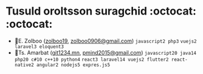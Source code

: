 # Tusuld oroltsson suragchid :octocat: :octocat:

- :rocket:E. Zolboo ([zolboo19](https://github.com/zolboo19), zolboo0906@gmail.com) `javascript2 php3` `vuejs2 laravel3 eloquent3`
- :whale:Ts. Amarbat ([git1234.mn](https://github.com/git1234mn), pmind2015@gmail.com) `javascript20 java14 php20 c#10 c++10 python4` `react3 laravel14 vuejs2 flutter2 react-native2 angular2 nodejs5 expres.js5`

